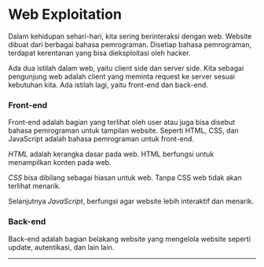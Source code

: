 # Web Exploitation

Dalam kehidupan sehari-hari, kita sering berinteraksi dengan web. Website dibuat dari berbagai bahasa pemrograman. Disetiap bahasa pemrograman, terdapat kerentanan yang bisa dieksploitasi oleh hacker.

Ada dua istilah dalam web, yaitu client side dan server side. Kita sebagai pengunjung web adalah client yang meminta request ke server sesuai kebutuhan kita. Ada istilah lagi, yaitu front-end dan back-end. 

### Front-end 

Front-end adalah bagian yang terlihat oleh user atau juga bisa disebut bahasa pemrograman untuk tampilan website. Seperti HTML, CSS, dan JavaScript adalah bahasa pemrograman untuk front-end. 

*HTML* adalah kerangka dasar pada web. HTML berfungsi untuk menampilkan konten pada web. 

*CSS* bisa dibilang sebagai hiasan untuk web. Tanpa CSS web tidak akan terlihat menarik. 

Selanjutnya *JavaScript*, berfungsi agar website lebih interaktif dan menarik.

### Back-end

Back-end adalah bagian belakang website yang mengelola website seperti update, autentikasi, dan lain lain.

------------------------------------------------------------------------------------------------------------------